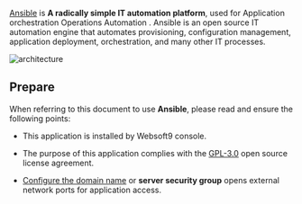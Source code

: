 [Ansible](https://www.ansible.com/) is **A radically simple IT automation platform**, used for Application orchestration Operations Automation . Ansible is an open source IT automation engine that automates provisioning, configuration management, application deployment, orchestration, and many other IT processes. 


![architecture](https://libs.websoft9.com/Websoft9/DocsPicture/zh/ansible/ansible-structure-websoft9.png)


## Prepare

When referring to this document to use **Ansible**, please read and ensure the following points:

- This application is installed by Websoft9 console.

- The purpose of this application complies with the [GPL-3.0](https://opensource.org/licenses/GPL-3.0) open source license agreement.

- [Configure the domain name](./domain-set) or **server security group** opens external network ports for application access.